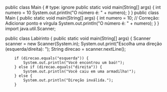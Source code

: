 public class Main { # type: ignore
    public static void main(String[] args) {
        int numero = 10
        System.out.println("O número é: " + numero);
    }
}
public class Main {
    public static void main(String[] args) {
        int numero = 10; // Correção: Adicionar ponto e vírgula
        System.out.println("O número é: " + numero);
    }
}
import java.util.Scanner;

public class Labirinto {
    public static void main(String[] args) {
        Scanner scanner = new Scanner(System.in);
        System.out.print("Escolha uma direção (esquerda/direita): ");
        String direcao = scanner.nextLine();

        if (direcao.equals("esquerda")) {
            System.out.println("Você encontrou um baú!");
        } else if (direcao.equals("direita")) {
            System.out.println("Você caiu em uma armadilha!");
        } else {
            System.out.println("Direção inválida.");
        }

